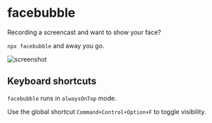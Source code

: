 # facebubble

Recording a screencast and want to show your face? 

`npx facebubble` and away you go.

![screenshot](https://user-images.githubusercontent.com/36711/35360710-cbbd791e-01b2-11e8-82ab-8b34e2ee952b.png)

## Keyboard shortcuts

`facebubble` runs in `alwaysOnTop` mode.

Use the global shortcut `Command+Control+Option+F` to toggle visibility.
